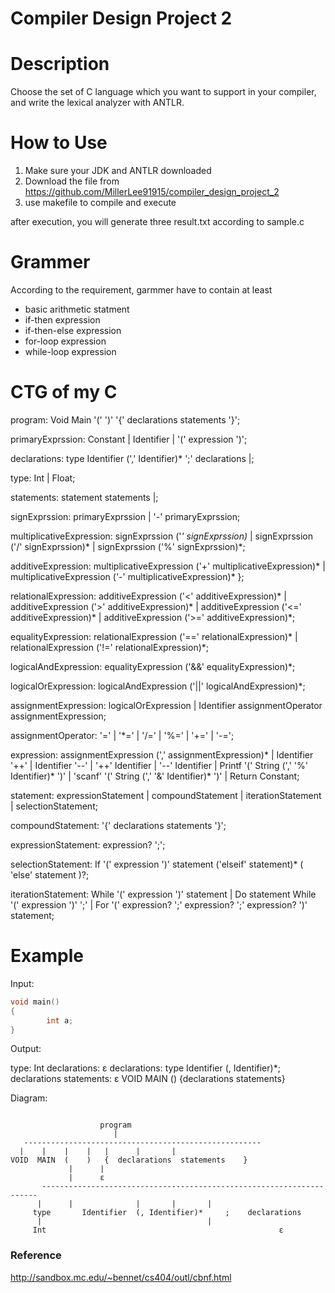 # Compiler Design Project 2

# Description

Choose the set of C language which you want to support in your compiler, and write the lexical analyzer with ANTLR.

# How to Use

1. Make sure your JDK and ANTLR downloaded
2. Download the file from 
    https://github.com/MillerLee91915/compiler_design_project_2
3. use makefile to compile and execute 

after execution, you will generate three result.txt according to sample.c

# Grammer

According to the requirement, garmmer have to contain at least

- basic arithmetic statment
- if-then expression
- if-then-else expression
- for-loop expression
- while-loop expression

# CTG of my C

program: Void Main '(' ')' '{' declarations statements '}';

primaryExprssion: Constant | Identifier | '(' expression ')';

declarations:
	type Identifier (',' Identifier)* ';' declarations
	|;

type: Int | Float;

statements: statement statements |;

signExprssion: primaryExprssion | '-' primaryExprssion;

multiplicativeExpression:
	signExprssion ('*' signExprssion)*
	| signExprssion ('/' signExprssion)*
	| signExprssion ('%' signExprssion)*;

additiveExpression:
	multiplicativeExpression ('+' multiplicativeExpression)*
	| multiplicativeExpression ('-' multiplicativeExpression)*
};

relationalExpression:
	additiveExpression ('<' additiveExpression)*
	| additiveExpression ('>' additiveExpression)*
	| additiveExpression ('<=' additiveExpression)*
	| additiveExpression ('>=' additiveExpression)*;

equalityExpression:
	relationalExpression ('==' relationalExpression)*
	| relationalExpression ('!=' relationalExpression)*;

logicalAndExpression:
	equalityExpression ('&&' equalityExpression)*;

logicalOrExpression:
	logicalAndExpression ('||' logicalAndExpression)*;

assignmentExpression:
	logicalOrExpression
	| Identifier assignmentOperator assignmentExpression;

assignmentOperator: '=' | '*=' | '/=' | '%=' | '+=' | '-=';

expression:
	assignmentExpression (',' assignmentExpression)*
	| Identifier '++'
	| Identifier '--'
	| '++' Identifier
	| '--' Identifier
	| Printf '(' String (',' '%' Identifier)* ')'
	| 'scanf' '(' String (',' '&' Identifier)* ')'
	| Return Constant;

statement:
	expressionStatement
	| compoundStatement
	| iterationStatement
	| selectionStatement;

compoundStatement: '{' declarations statements '}';

expressionStatement: expression? ';';

selectionStatement:
	If '(' expression ')' statement ('elseif' statement)* (
		'else' statement
	)?;

iterationStatement:
	While '(' expression ')' statement
	| Do statement While '(' expression ')' ';'
	| For '(' expression? ';' expression? ';' expression? ')' statement;

# Example

Input:

```c
void main()
{
		int a;
}
```

Output:

type: Int
declarations: ε
declarations: type Identifier (, Identifier)*; declarations
statements: ε
VOID MAIN () {declarations statements}

Diagram:
```

					program
					   |
   -----------------------------------------------------	   
  |    |    |	 |	 |		|		|					
VOID  MAIN  (	 )   { 	declarations  statements 	}
			 |		|		
			 |		ε
	   ---------------------------------------------------------------------
	  |		 |    			|		| 		|
	 type 		Identifier 	(, Identifier)* 	;	 declarations
 	  | 									|
	 Int                                   					ε
```

### Reference 

http://sandbox.mc.edu/~bennet/cs404/outl/cbnf.html
